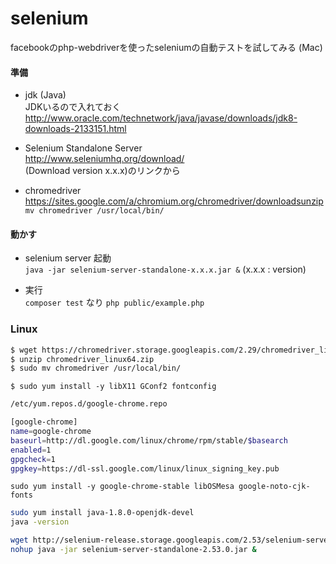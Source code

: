 # selenium
facebookのphp-webdriverを使ったseleniumの自動テストを試してみる (Mac)

#### 準備
- jdk (Java)\
JDKいるので入れておく
http://www.oracle.com/technetwork/java/javase/downloads/jdk8-downloads-2133151.html

- Selenium Standalone Server \
http://www.seleniumhq.org/download/ \
(Download version x.x.x)のリンクから

- chromedriver \
https://sites.google.com/a/chromium.org/chromedriver/downloadsunzip \
`mv chromedriver /usr/local/bin/`

#### 動かす
- selenium server 起動 \
`java -jar selenium-server-standalone-x.x.x.jar &` (x.x.x : version)

- 実行 \
`composer test` なり `php public/example.php` 



### Linux

```bash
$ wget https://chromedriver.storage.googleapis.com/2.29/chromedriver_linux64.zip
$ unzip chromedriver_linux64.zip
$ sudo mv chromedriver /usr/local/bin/
```
`$ sudo yum install -y libX11 GConf2 fontconfig`

```bash
/etc/yum.repos.d/google-chrome.repo

[google-chrome]
name=google-chrome
baseurl=http://dl.google.com/linux/chrome/rpm/stable/$basearch
enabled=1
gpgcheck=1
gpgkey=https://dl-ssl.google.com/linux/linux_signing_key.pub
```

`sudo yum install -y google-chrome-stable libOSMesa google-noto-cjk-fonts`


```bash
sudo yum install java-1.8.0-openjdk-devel
java -version

wget http://selenium-release.storage.googleapis.com/2.53/selenium-server-standalone-2.53.0.jar
nohup java -jar selenium-server-standalone-2.53.0.jar &
```
